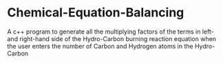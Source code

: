 # Chemical-Equation-Balancing
A c++ program to generate all the multiplying factors of the terms in left- and right-hand side of the Hydro-Carbon burning reaction equation when the user enters the number of Carbon and Hydrogen atoms in the Hydro-Carbon
